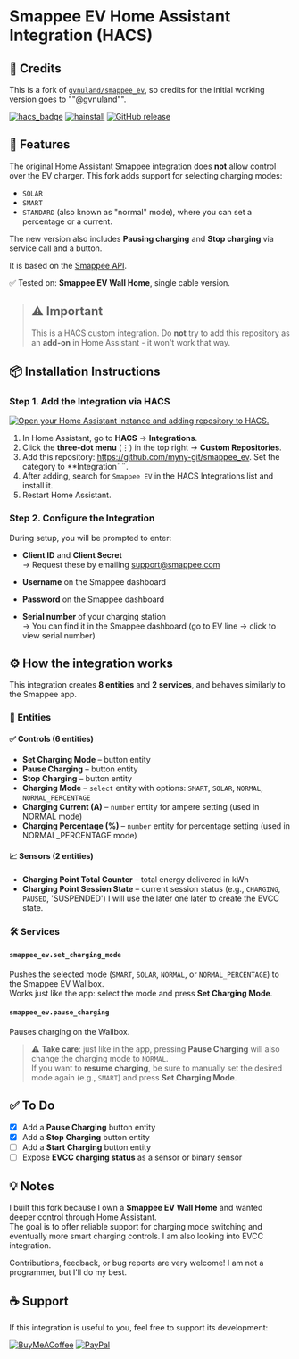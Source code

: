 # Smappee EV Home Assistant Integration (HACS)

## 🧠 Credits
This is a fork of [`gvnuland/smappee_ev`](https://github.com/gvnuland/smappee_ev), so credits for the initial working version goes to ""@gvnuland"".

[![hacs_badge](https://img.shields.io/badge/HACS-Default-blue.svg?style=flat-square)](https://hacs.xyz)
[![hainstall](https://img.shields.io/badge/dynamic/json?style=flat-square&logo=home-assistant&logoColor=ccc&label=usage&suffix=%20installs&cacheSeconds=15600&url=https://analytics.home-assistant.io/custom_integrations.json&query=$.smappee_ev.total)](https://my.home-assistant.io/redirect/config_flow_start/?domain=smappee_ev) [![GitHub release](https://img.shields.io/github/v/release/myny-git/smappee_ev?style=flat-square)](https://github.com/myny-git/smappee_ev/releases)

<!--
> [!NOTE]  
[![GitHub](https://img.shields.io/badge/Source-GitHub-black?logo=github&style=flat-square)](https://github.com/sponsors/myny-git) // to be set!
[![BuyMeACoffee](https://img.shields.io/badge/Buy%20me%20a%20coffee-donate-yellow?logo=buymeacoffee&style=flat-square)](https://www.buymeacoffee.com/mynygit)  
[![PayPal](https://img.shields.io/badge/Donate-PayPal-blue?logo=paypal&style=flat-square)](https://www.paypal.me/mynygit) 
-->

## 🔧 Features
The original Home Assistant Smappee integration does **not** allow control over the EV charger. This fork adds support for selecting charging modes:

- `SOLAR`
- `SMART`
- `STANDARD` (also known as "normal" mode), where you can set a percentage or a current.

The new version also includes **Pausing charging** and **Stop charging** via service call and a button. 

It is based on the [Smappee API](https://smappee.atlassian.net/wiki/spaces/DEVAPI/overview).

✅ Tested on: **Smappee EV Wall Home**, single cable version.


> ## ⚠️ Important
> This is a HACS custom integration.
> Do **not** try to add this repository as an **add-on** in Home Assistant - it won't work that way.

## 📦 Installation Instructions
### Step 1. Add the Integration via HACS

[![Open your Home Assistant instance and adding repository to HACS.](https://my.home-assistant.io/badges/hacs_repository.svg)](https://my.home-assistant.io/redirect/hacs_repository/?owner=myny-git&repository=smappee_ev&category=integration)

1. In Home Assistant, go to **HACS** → **Integrations**.
2. Click the **three-dot menu** (⋮) in the top right → **Custom Repositories**.
3. Add this repository: https://github.com/myny-git/smappee_ev. Set the category to **Integration¨¨.
4. After adding, search for `Smappee EV` in the HACS Integrations list and install it.
5. Restart Home Assistant.

### Step 2. Configure the Integration

During setup, you will be prompted to enter:

- **Client ID** and **Client Secret**  
→ Request these by emailing [support@smappee.com](mailto:support@smappee.com)

- **Username** on the Smappee dashboard
- **Password** on the Smappee dashboard
- **Serial number** of your charging station  
→ You can find it in the Smappee dashboard (go to EV line → click to view serial number)

## ⚙️ How the integration works

This integration creates **8 entities** and **2 services**, and behaves similarly to the Smappee app.

### 🧩 Entities

#### ✅ Controls (6 entities)
- **Set Charging Mode** – button entity
- **Pause Charging** – button entity
- **Stop Charging** – button entity
- **Charging Mode** – `select` entity with options: `SMART`, `SOLAR`, `NORMAL`, `NORMAL_PERCENTAGE`
- **Charging Current (A)** – `number` entity for ampere setting (used in NORMAL mode)
- **Charging Percentage (%)** – `number` entity for percentage setting (used in NORMAL_PERCENTAGE mode)

#### 📈 Sensors (2 entities)
- **Charging Point Total Counter** – total energy delivered in kWh
- **Charging Point Session State** – current session status (e.g., `CHARGING`, `PAUSED`, 'SUSPENDED')
I will use the later one later to create the EVCC state.

### 🛠️ Services

#### `smappee_ev.set_charging_mode`
Pushes the selected mode (`SMART`, `SOLAR`, `NORMAL`, or `NORMAL_PERCENTAGE`) to the Smappee EV Wallbox.  
Works just like the app: select the mode and press **Set Charging Mode**.

#### `smappee_ev.pause_charging`
Pauses charging on the Wallbox.

> ⚠️ **Take care**: just like in the app, pressing **Pause Charging** will also change the charging mode to `NORMAL`.  
> If you want to **resume charging**, be sure to manually set the desired mode again (e.g., `SMART`) and press **Set Charging Mode**.


## ✅ To Do

- [x] Add a **Pause Charging** button entity
- [x] Add a **Stop Charging** button entity
- [ ] Add a **Start Charging** button entity
- [ ] Expose **EVCC charging status** as a sensor or binary sensor  

## 💡 Notes

I built this fork because I own a **Smappee EV Wall Home** and wanted deeper control through Home Assistant.  
The goal is to offer reliable support for charging mode switching and eventually more smart charging controls.
I am also looking into EVCC integration.

Contributions, feedback, or bug reports are very welcome! I am not a programmer, but I'll do my best.

## ☕ Support

If this integration is useful to you, feel free to support its development:

[![BuyMeACoffee](https://img.shields.io/badge/Buy%20me%20a%20coffee-donate-yellow?logo=buymeacoffee&style=flat-square)](https://www.buymeacoffee.com/mynygit)  [![PayPal](https://img.shields.io/badge/Donate-PayPal-blue?logo=paypal&style=flat-square)](https://www.paypal.me/mynygit) 

